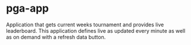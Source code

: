 # pga-app
Application that gets current weeks tournament and provides live leaderboard.
This application defines live as updated every minute as well as on demand with a refresh data button.
